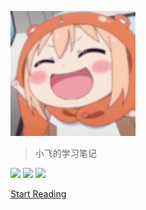 ![logo](/_media/icon.svg)
> 小飞的学习笔记

<a href="https://blog.csdn.net/qq_41666142" target="_blank"><img src="https://img.shields.io/badge/CSDN-412%2C058%20%E8%A2%AB%E8%AE%BF%E9%97%AE-lightgrey"></a>
<a href="https://gitee.com/LovelyHzz" target="_blank"><img src="https://img.shields.io/badge/Gitee-LovelyHzz-red"></a>
<a href="https://github.com/731016" target="_blank"><img src="https://img.shields.io/github/stars/731016?style=social"></a>

[Start Reading](/README.md)